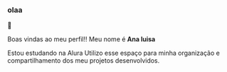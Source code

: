 ### olaa ###
👋

Boas vindas ao meu perfil!!
Meu nome é **Ana luisa**

Estou estudando na Alura
Utilizo esse espaço para minha organização e compartilhamento dos meu projetos desenvolvidos.

